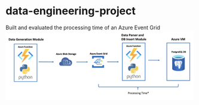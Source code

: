 # data-engineering-project
Built and evaluated the processing time of an Azure Event Grid
![Alt text](/architecture_image.png)

